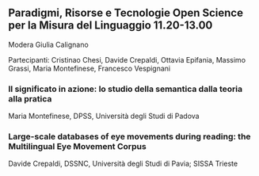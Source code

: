 ## Paradigmi, Risorse e Tecnologie Open Science per la Misura del Linguaggio 11.20-13.00
Modera Giulia Calignano

Partecipanti: Cristinao Chesi, Davide Crepaldi, Ottavia Epifania,  Massimo Grassi, Maria Montefinese, Francesco Vespignani

### Il significato in azione: lo studio della semantica dalla teoria alla pratica
Maria Montefinese, DPSS, Università degli Studi di Padova

### Large-scale databases of eye movements during reading: the Multilingual Eye Movement Corpus
Davide Crepaldi, DSSNC, Università degli Studi di Pavia; SISSA Trieste


